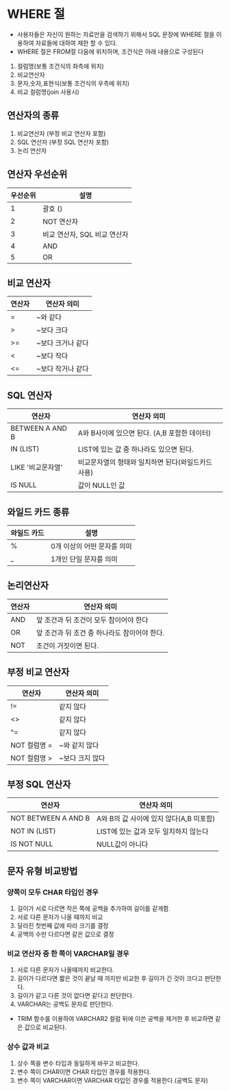 # WHERE 절
* 사용자들은 자신이 원하는 자료만을 검색하기 위해서 SQL 문장에 WHERE 절을 이용하여 자료들에 대하여 제한 할 수 있다.
* WHERE 절은 FROM절 다음에 위치하며, 조건식은 아래 내용으로 구성된다

1. 컬럼명(보통 조건식의 좌측에 위치)
2. 비교연산자
3. 문자,숫자,표현식(보통 조건식의 우측에 위치)
4. 비교 컬럼명(join 사용시)

## 연산자의 종류
1. 비교연산자 (부정 비교 연산자 포함)
2. SQL 연산자 (부정 SQL 연산자 포함)
3. 논리 연산자

## 연산자 우선순위
우선순위|설명
---|---
1|괄호 ()
2|NOT 연산자
3|비교 연산자, SQL 비교 연산자
4|AND
5|OR

## 비교 연산자
연산자| 연산자 의미
---|---
=|~와 같다
\>|~보다 크다
\>=|~보다 크거나 같다
<|~보다 작다
<=|~보다 작거나 같다

## SQL 연산자
연산자|연산자 의미
---|---
BETWEEN A AND B| A와 B사이에 있으면 된다. (A,B 포함한 데이터)
IN (LIST)| LIST에 있는 값 중 하나라도 있으면 된다.
LIKE '비교문자열'|비교문자열의 형태와 일치하면 된다(와일드카드 사용)
IS NULL|값이 NULL인 값

## 와일드 카드 종류
와일드 카드|설명
---|---
%|0개 이상의 어떤 문자를 의미
_|1개인 단일 문자를 의미

## 논리연산자
연산자|연산자 의미
---|---
AND|앞 조건과 뒤 조건이 모두 참이어야 한다
OR|앞 조건과 뒤 조건 중 하나라도 참이어야 한다.
NOT|조건이 거짓이면 된다.

## 부정 비교 연산자
연산자|연산자 의미
---|---
!=| 같지 않다
<>|같지 않다
^=|같지 않다
NOT 컬럼명 =|~와 같지 않다
NOT 컬럼명 >|~보다 크지 않다

## 부정 SQL 연산자
연산자|연산자 의미
---|---
NOT BETWEEN A AND B| A와 B의 값 사이에 있지 않다(A,B 미포함)
NOT IN (LIST)|LIST에 있는 값과 모두 일치하지 않는다
IS NOT NULL|NULL값이 아니다

## 문자 유형 비교방법

### 양쪽이 모두 CHAR 타입인 경우
1. 길이가 서로 다르면 작은 쪽에 공백을 추가하여 길이를 같게함.
2. 서로 다른 문자가 나올 때까지 비교
3. 달라진 첫번째 값에 따라 크기를 결정
4. 공백의 수만 다르다면 같은 값으로 결정

### 비교 연산자 중 한 쪽이 VARCHAR일 경우
1. 서로 다른 문자가 나올때까지 비교한다.
2. 길이가 다르다면 짧은 것이 끝날 때 까지만 비교한 후 길이가 긴 것이 크다고 판단한다.
3. 길이가 같고 다른 것이 없다면 같다고 판단한다.
4. VARCHAR는 공백도 문자로 판단한다.

* TRIM 함수를 이용하여 VARCHAR2 컬럼 뒤에 이쓴 공백을 제거한 후 비교하면 같은 값으로 비교된다.

### 상수 값과 비교
1. 상수 쪽을 변수 타입과 동일하게 바꾸고 비교한다.
2. 변수 쪽이 CHAR이면 CHAR 타입인 경우를 적용한다.
3. 변수 쪽이 VARCHAR이면 VARCHAR 타입인 경우를 적용한다.(공백도 문자)